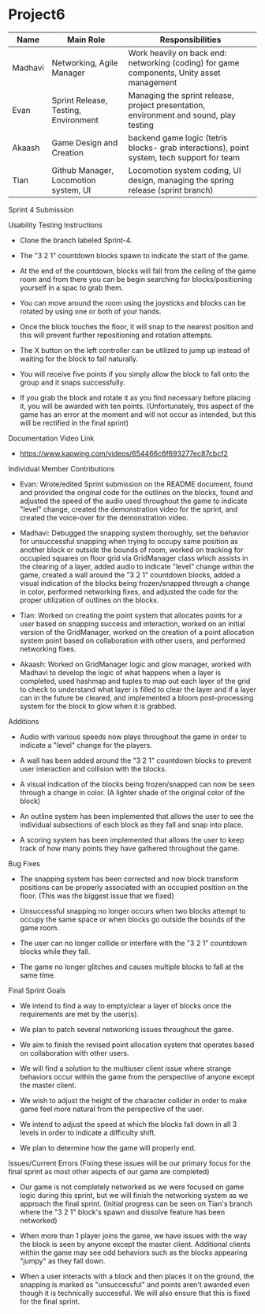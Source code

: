 # Project6

Name | Main Role | Responsibilities 
--- | --- | ---
Madhavi | Networking, Agile Manager | Work heavily on back end: networking (coding) for game components, Unity asset management
Evan | Sprint Release, Testing, Environment | Managing the sprint release, project presentation, environment and sound, play testing
Akaash | Game Design and Creation | backend game logic (tetris blocks- grab interactions), point system, tech support for team
Tian | Github Manager, Locomotion system, UI | Locomotion system coding, UI design, managing the spring release (sprint branch)

Sprint 4 Submission 

Usability Testing Instructions

- Clone the branch labeled Sprint-4.

- The "3 2 1" countdown blocks spawn to indicate the start of the game. 

- At the end of the countdown, blocks will fall from the ceiling of the game room and from there you can be begin searching for blocks/positioning yourself in a spac to grab them. 

- You can move around the room using the joysticks and blocks can be rotated by using one or both of your hands. 

- Once the block touches the floor, it will snap to the nearest position and this will prevent further repositioning and rotation attempts.

- The X button on the left controller can be utilized to jump up instead of waiting for the block to fall naturally.

- You will receive five points if you simply allow the block to fall onto the group and it snaps successfully. 

- If you grab the block and rotate it as you find necessary before placing it, you will be awarded with ten points. (Unfortunately, this aspect of the game has an error at the moment and will not occur as intended, but this will be rectified in the final sprint)

Documentation Video Link

- https://www.kapwing.com/videos/654466c6f693277ec87cbcf2

Individual Member Contributions

- Evan: Wrote/edited Sprint submission on the README document, found and provided the original code for the outlines on the blocks, found and adjusted the speed of the audio used throughout the game to indicate "level" change, created the demonstration video for the sprint, and created the voice-over for the demonstration video.

- Madhavi: Debugged the snapping system thoroughly, set the  behavior for unsuccessful snapping when trying to occupy same position as another block or outside the bounds of room, worked on tracking for occupied squares on floor grid via GridManager class which assists in the clearing of a layer, added audio to indicate "level" change within the game, created a wall around the "3 2 1" countdown blocks, added a visual indication of the blocks being frozen/snapped through a change in color, performed networking fixes, and adjusted the code for the proper utilization of outlines on the blocks.

- Tian: Worked on creating the point system that allocates points for a user based on snapping success and interaction, worked on an initial version of the GridManager, worked on the creation of a point allocation system point based on  collaboration with other users, and performed networking fixes.

- Akaash: Worked on GridManager logic and glow manager, worked with Madhavi to develop the logic of what happens when a layer is completed, used hashmap and tuples to map out each layer of the grid to check to understand what layer is filled to clear the layer and if a layer can in the future be cleared, and implemented a bloom post-processing system for the block to glow when it is grabbed.

Additions

- Audio with various speeds now plays throughout the game in order to indicate a "level" change for the players.

- A wall has been added around the "3 2 1" countdown blocks to prevent user interaction and collision with the blocks.

- A visual indication of the blocks being frozen/snapped can now be seen through a change in color. (A lighter shade of the original color of the block)

- An outline system has been implemented that allows the user to see the individual subsections of each block as they fall and snap into  place.

- A scoring system has been implemented that allows the user to keep track of how many points they have gathered throughout the game.

Bug Fixes

- The snapping system has been corrected and now block transform positions can be properly associated with an occupied position on the floor. (This was the biggest issue that we fixed)

- Unsuccessful snapping no longer occurs when two blocks attempt to occupy the same space or when blocks go outside the bounds of the game room.

- The user can no longer collide or interfere with the "3 2 1" countdown blocks while they fall.

- The game no longer glitches and causes multiple blocks to fall at the same time.

Final Sprint Goals

- We intend to find a way to empty/clear a layer of blocks once the requirements are met by the user(s).

- We plan to patch several networking issues throughout the game.

- We aim to finish the revised point allocation system that operates based on collaboration with other users.

- We will find a solution to the multiuser client issue where strange behaviors occur within the game from the perspective of anyone except the master client.

- We wish to adjust the height of the character collider in order to make game feel more natural from the perspective of the user.

- We intend to adjust the speed at which the blocks fall down in all 3 levels in order to indicate a difficulty shift.

- We plan to determine how the game will properly end.

Issues/Current Errors (Fixing these issues will be our primary focus for the final sprint as most other aspects of our game are completed)

- Our game is not completely networked as we were focused on game logic during this sprint, but we will finish the networking system as we approach the final sprint. (Initial progress can be seen on Tian's branch where the "3 2 1" block's spawn and dissolve feature has been networked)

- When more than 1 player joins the game, we have issues with the way the block is seen by anyone except the master client. Additional clients within the game may see odd behaviors such as the blocks appearing "jumpy" as they fall down.

- When a user interacts with a block and then places it on the ground, the snapping is marked as "unsuccessful" and points aren't awarded even though it is technically successful. We will also ensure that this is fixed for the final sprint.
